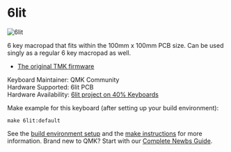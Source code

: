 # 6lit

![6lit](https://1.bp.blogspot.com/-Pa8RgYZ0hy8/Wbmr4bjuV0I/AAAAAAACDbI/WLKQMDlcDVAVf1lAIRMN51usR1XcCCVNgCLcBGAs/s1600/a.JPG)

6 key macropad that fits within the 100mm x 100mm PCB size. Can be used singly as a regular 6 key macropad as well.

* [The original TMK firmware](https://github.com/di0ib/tmk_keyboard/tree/master/keyboard/6lit)

Keyboard Maintainer: QMK Community  
Hardware Supported: 6lit PCB  
Hardware Availability: [6lit project on 40% Keyboards](http://www.40percent.club/2017/09/6lit.html)

Make example for this keyboard (after setting up your build environment):

    make 6lit:default

See the [build environment setup](https://docs.qmk.fm/#/getting_started_build_tools) and the [make instructions](https://docs.qmk.fm/#/getting_started_make_guide) for more information. Brand new to QMK? Start with our [Complete Newbs Guide](https://docs.qmk.fm/#/newbs).
